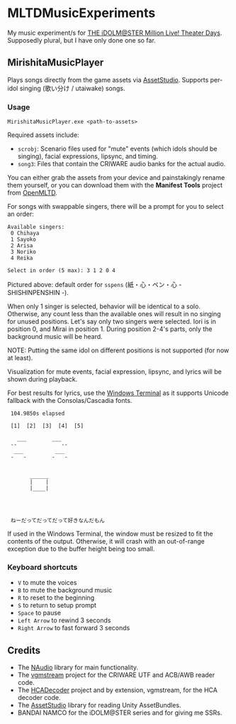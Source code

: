 # MLTDMusicExperiments
My music experiment/s for [THE iDOLM@STER Million Live! Theater Days](https://millionlive.idolmaster.jp/theaterdays/).
Supposedly plural, but I have only done one so far.

## MirishitaMusicPlayer
Plays songs directly from the game assets via [AssetStudio](https://github.com/Perfare/AssetStudio).
Supports per-idol singing (歌い分け / utaiwake) songs.

### Usage
```
MirishitaMusicPlayer.exe <path-to-assets>
```
Required assets include:
* `scrobj`: Scenario files used for "mute" events (which idols should be singing), facial expressions, lipsync, and timing.
* `song3`: Files that contain the CRIWARE audio banks for the actual audio.

You can either grab the assets from your device and painstakingly rename them yourself,
or you can download them with the **Manifest Tools** project from [OpenMLTD](https://github.com/OpenMLTD/MLTDTools).

For songs with swappable singers, there will be a prompt for you to select an order:
```
Available singers:
 0 Chihaya
 1 Sayoko
 2 Arisa
 3 Noriko
 4 Reika

Select in order (5 max): 3 1 2 0 4
```
Pictured above: default order for `sspens` (紙・心・ペン・心 - SHISHINPENSHIN -).

When only 1 singer is selected, behavior will be identical to a solo. Otherwise, any count less than the available ones will result in no singing for unused positions.
Let's say only two singers were selected. Iori is in position 0, and Mirai in position 1. During position 2-4's parts, only the background music will be heard.

NOTE: Putting the same idol on different positions is not supported (for now at least).

Visualization for mute events, facial expression, lipsync, and lyrics will be shown during playback.

For best results for lyrics, use the [Windows Terminal](https://github.com/microsoft/terminal) as it supports Unicode fallback with the Consolas/Cascadia fonts.
```
 104.9850s elapsed

 [1]  [2]  [3]  [4]  [5]

   ___        ___
 --              --
  ___          ___
 -   -        -   -


       ______
       |    |
       |____|




 ねーだってだってだって好きなんだもん
```
If used in the Windows Terminal, the window must be resized to fit the contents of the output.
Otherwise, it will crash with an out-of-range exception due to the buffer height being too small.

### Keyboard shortcuts
* `V` to mute the voices
* `B` to mute the background music
* `R` to reset to the beginning
* `S` to return to setup prompt
* `Space` to pause
* `Left Arrow` to rewind 3 seconds
* `Right Arrow` to fast forward 3 seconds

## Credits
* The [NAudio](https://github.com/naudio/NAudio) library for main functionality.
* The [vgmstream](https://github.com/vgmstream/vgmstream) project for the CRIWARE UTF and ACB/AWB reader code.
* The [HCADecoder](https://github.com/Nyagamon/HCADecoder) project and by extension, vgmstream, for the HCA decoder code.
* The [AssetStudio](https://github.com/Perfare/AssetStudio) library for reading Unity AssetBundles.
* BANDAI NAMCO for the iDOLM@STER series and for giving me SSRs.
